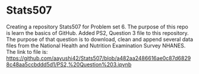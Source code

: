 # Stats507
Creating a repository Stats507 for Problem set 6. 
The purpose of this repo is learn the basics of GitHub.
Added PS2, Question 3 file to this repository.
The purpose of that question is to download, clean and append several data files from the National Health and Nutrition Examination Survey NHANES. 
The link to file is: https://github.com/aayushi42/Stats507/blob/a482aa2486616ae0c87d68298c48aa5ccbddd5d1/PS2,%20Question%203.ipynb
